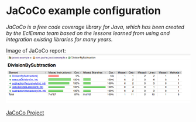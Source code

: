 # JaCoCo example configuration

_JaCoCo is a free code coverage library for Java, which has been created by the EclEmma team based on the lessons learned from using and integration existing libraries for many years._

Image of JaCoCo report:
![Image of JaCoCo report](img-jacoco-result.tiff)

[JaCoCo Project](http://www.jacoco.org/jacoco/)

